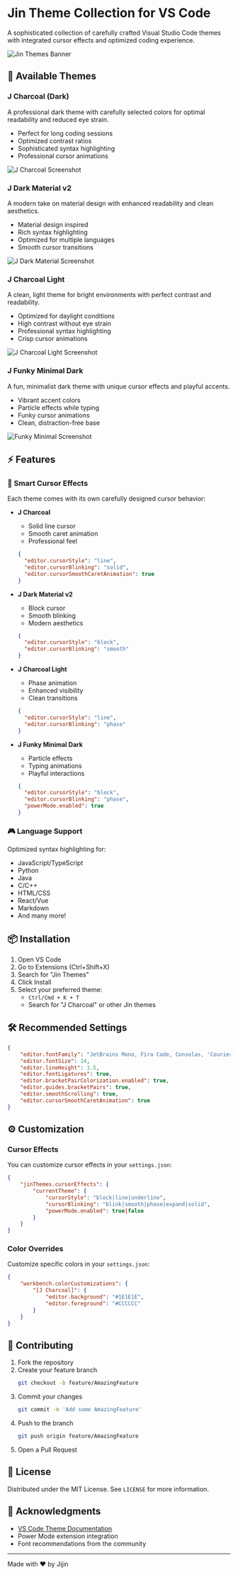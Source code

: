 # Jin Theme Collection for VS Code

A sophisticated collection of carefully crafted Visual Studio Code themes with integrated cursor effects and optimized coding experience.

![Jin Themes Banner](./images/banner.png)

## 🎨 Available Themes

### J Charcoal (Dark)
A professional dark theme with carefully selected colors for optimal readability and reduced eye strain.
- Perfect for long coding sessions
- Optimized contrast ratios
- Sophisticated syntax highlighting
- Professional cursor animations

![J Charcoal Screenshot](./images/jcharcoal-dark.png)

### J Dark Material v2
A modern take on material design with enhanced readability and clean aesthetics.
- Material design inspired
- Rich syntax highlighting
- Optimized for multiple languages
- Smooth cursor transitions

![J Dark Material Screenshot](./images/jdark-material.png)

### J Charcoal Light
A clean, light theme for bright environments with perfect contrast and readability.
- Optimized for daylight conditions
- High contrast without eye strain
- Professional syntax highlighting
- Crisp cursor animations

![J Charcoal Light Screenshot](./images/jcharcoal-light.png)

### J Funky Minimal Dark
A fun, minimalist dark theme with unique cursor effects and playful accents.
- Vibrant accent colors
- Particle effects while typing
- Funky cursor animations
- Clean, distraction-free base

![Funky Minimal Screenshot](./images/jfunky-minimal.png)

## ⚡ Features

### 🎯 Smart Cursor Effects
Each theme comes with its own carefully designed cursor behavior:

- **J Charcoal**
  - Solid line cursor
  - Smooth caret animation
  - Professional feel
  ```json
  {
    "editor.cursorStyle": "line",
    "editor.cursorBlinking": "solid",
    "editor.cursorSmoothCaretAnimation": true
  }
  ```

- **J Dark Material v2**
  - Block cursor
  - Smooth blinking
  - Modern aesthetics
  ```json
  {
    "editor.cursorStyle": "block",
    "editor.cursorBlinking": "smooth"
  }
  ```

- **J Charcoal Light**
  - Phase animation
  - Enhanced visibility
  - Clean transitions
  ```json
  {
    "editor.cursorStyle": "line",
    "editor.cursorBlinking": "phase"
  }
  ```

- **J Funky Minimal Dark**
  - Particle effects
  - Typing animations
  - Playful interactions
  ```json
  {
    "editor.cursorStyle": "block",
    "editor.cursorBlinking": "phase",
    "powerMode.enabled": true
  }
  ```

### 🎮 Language Support
Optimized syntax highlighting for:
- JavaScript/TypeScript
- Python
- Java
- C/C++
- HTML/CSS
- React/Vue
- Markdown
- And many more!

## 📦 Installation

1. Open VS Code
2. Go to Extensions (Ctrl+Shift+X)
3. Search for "Jin Themes"
4. Click Install
5. Select your preferred theme:
   - `Ctrl/Cmd + K + T`
   - Search for "J Charcoal" or other Jin themes

## 🛠 Recommended Settings

```json
{
    "editor.fontFamily": "JetBrains Mono, Fira Code, Consolas, 'Courier New', monospace",
    "editor.fontSize": 14,
    "editor.lineHeight": 1.5,
    "editor.fontLigatures": true,
    "editor.bracketPairColorization.enabled": true,
    "editor.guides.bracketPairs": true,
    "editor.smoothScrolling": true,
    "editor.cursorSmoothCaretAnimation": true
}
```

## ⚙️ Customization

### Cursor Effects
You can customize cursor effects in your `settings.json`:

```json
{
    "jinThemes.cursorEffects": {
        "currentTheme": {
            "cursorStyle": "block|line|underline",
            "cursorBlinking": "blink|smooth|phase|expand|solid",
            "powerMode.enabled": true|false
        }
    }
}
```

### Color Overrides
Customize specific colors in your `settings.json`:

```json
{
    "workbench.colorCustomizations": {
        "[J Charcoal]": {
            "editor.background": "#1E1E1E",
            "editor.foreground": "#CCCCCC"
        }
    }
}
```

## 🤝 Contributing

1. Fork the repository
2. Create your feature branch
   ```bash
   git checkout -b feature/AmazingFeature
   ```
3. Commit your changes
   ```bash
   git commit -m 'Add some AmazingFeature'
   ```
4. Push to the branch
   ```bash
   git push origin feature/AmazingFeature
   ```
5. Open a Pull Request

## 📝 License

Distributed under the MIT License. See `LICENSE` for more information.

## 🙏 Acknowledgments

- [VS Code Theme Documentation](https://code.visualstudio.com/api/references/theme-color)
- Power Mode extension integration
- Font recommendations from the community
---

Made with ❤️ by Jijin